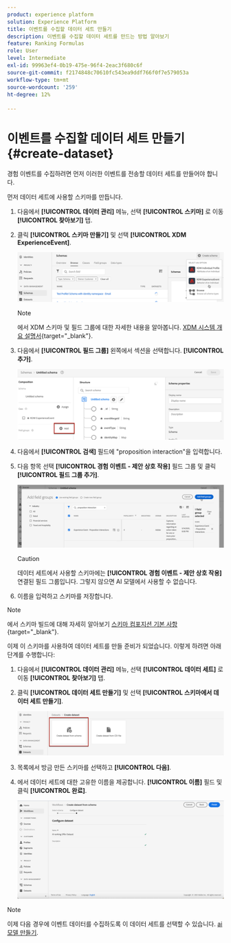 ```yaml
---
product: experience platform
solution: Experience Platform
title: 이벤트를 수집할 데이터 세트 만들기
description: 이벤트를 수집할 데이터 세트를 만드는 방법 알아보기
feature: Ranking Formulas
role: User
level: Intermediate
exl-id: 99963ef4-0b19-475e-96f4-2eac3f680c6f
source-git-commit: f2174848c70610fc543ea9ddf766f0f7e579053a
workflow-type: tm+mt
source-wordcount: '259'
ht-degree: 12%

---
```


# 이벤트를 수집할 데이터 세트 만들기 {#create-dataset}

경험 이벤트를 수집하려면 먼저 이러한 이벤트를 전송할 데이터 세트를 만들어야 합니다.

먼저 데이터 세트에 사용할 스키마를 만듭니다.

1. 다음에서 **[!UICONTROL 데이터 관리]** 메뉴, 선택 **[!UICONTROL 스키마]** 로 이동 **[!UICONTROL 찾아보기]** 탭.

1. 클릭 **[!UICONTROL 스키마 만들기]** 및 선택 **[!UICONTROL XDM ExperienceEvent]**.

   ![](../assets/ai-ranking-xdm-event.png)

   >[!NOTE]
   >
   >에서 XDM 스키마 및 필드 그룹에 대한 자세한 내용을 알아봅니다. [XDM 시스템 개요 설명서](https://experienceleague.adobe.com/docs/experience-platform/xdm/home.html?lang=ko-KR){target="_blank"}.

1. 다음에서 **[!UICONTROL 필드 그룹]** 왼쪽에서 섹션을 선택합니다. **[!UICONTROL 추가]**.

   ![](../assets/ai-ranking-fields-groups.png)

1. 다음에서 **[!UICONTROL 검색]** 필드에 &quot;proposition interaction&quot;을 입력합니다.

1. 다음 항목 선택 **[!UICONTROL 경험 이벤트 - 제안 상호 작용]** 필드 그룹 및 클릭 **[!UICONTROL 필드 그룹 추가]**.

   ![](../assets/ai-ranking-add-field-group.png)

   >[!CAUTION]
   >
   >데이터 세트에서 사용할 스키마에는 **[!UICONTROL 경험 이벤트 - 제안 상호 작용]** 연결된 필드 그룹입니다. 그렇지 않으면 AI 모델에서 사용할 수 없습니다.

1. 이름을 입력하고 스키마를 저장합니다.

>[!NOTE]
>
>에서 스키마 빌드에 대해 자세히 알아보기 [스키마 컴포지션 기본 사항](https://experienceleague.adobe.com/docs/experience-platform/xdm/schema/composition.html?lang=ko-KR#understanding-schemas){target="_blank"}.

이제 이 스키마를 사용하여 데이터 세트를 만들 준비가 되었습니다. 이렇게 하려면 아래 단계를 수행합니다:

1. 다음에서 **[!UICONTROL 데이터 관리]** 메뉴, 선택 **[!UICONTROL 데이터 세트]** 로 이동 **[!UICONTROL 찾아보기]** 탭.

1. 클릭 **[!UICONTROL 데이터 세트 만들기]** 및 선택 **[!UICONTROL 스키마에서 데이터 세트 만들기]**.

   ![](../assets/ai-ranking-create-dataset-from-schema.png)

1. 목록에서 방금 만든 스키마를 선택하고 **[!UICONTROL 다음]**.

1. 에서 데이터 세트에 대한 고유한 이름을 제공합니다. **[!UICONTROL 이름]** 필드 및 클릭 **[!UICONTROL 완료]**.

   ![](../assets/ai-ranking-dataset-name.png)

>[!NOTE]
>
>이제 다음 경우에 이벤트 데이터를 수집하도록 이 데이터 세트를 선택할 수 있습니다. [ai 모델 만들기](../ranking/create-ranking-strategies.md).
